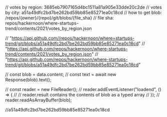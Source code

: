 // votes by region: 3685eb7907165d4bc1511a81a905e33dde20c2de
// votes by city: a51a49dfc2bd7be262bd59bb85e85271ea0c18cd
// how to get blob: /repos/{owner}/{repo}/git/blobs/{file_sha}
// file sha: repos/hackernoon/where-startups-trend/contents/2021/votes_by_region.json

// "https://api.github.com//repos/hackernoon/where=startups-trend/git/blobs/a51a49dfc2bd7be262bd59bb85e85271ea0c18cd"
// "https://api.github.com/repos/hackernoon/where-startups-trend/contents/2021/votes_by_region.json"
// "https://api.github.com/repos/hackernoon/where-startups-trend/git/blobs/a51a49dfc2bd7be262bd59bb85e85271ea0c18cd"

// const blob = data.content;
// const text = await new Response(blob).text();

// const reader = new FileReader();
// reader.addEventListener("loadend", () => {
// // reader.result contains the contents of blob as a typed array
// });
// reader.readAsArrayBuffer(blob);

//a51a49dfc2bd7be262bd59bb85e85271ea0c18cd

